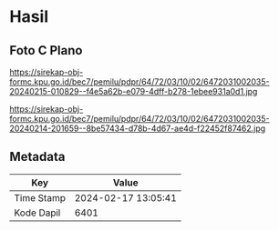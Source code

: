 # Hasil

## Foto C Plano

https://sirekap-obj-formc.kpu.go.id/bec7/pemilu/pdpr/64/72/03/10/02/6472031002035-20240215-010829--f4e5a62b-e079-4dff-b278-1ebee931a0d1.jpg

https://sirekap-obj-formc.kpu.go.id/bec7/pemilu/pdpr/64/72/03/10/02/6472031002035-20240214-201659--8be57434-d78b-4d67-ae4d-f22452f87462.jpg


## Metadata

| Key        | Value               |
| ---------- | ------------------- |
| Time Stamp | 2024-02-17 13:05:41 |
| Kode Dapil | 6401                |



